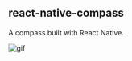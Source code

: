 ## react-native-compass

A compass built with React Native. 

![gif](https://media.giphy.com/media/1k4ltEhSqrp0pNmNB8/giphy.gif)
